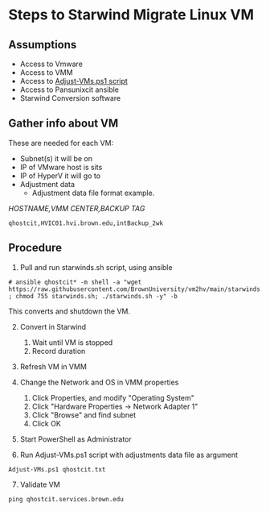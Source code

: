 # Steps to Starwind Migrate Linux VM

## Assumptions

* Access to Vmware
* Access to VMM
* Access to [Adjust-VMs.ps1 script](https://github.com/rem14rem/HyperVProvision)
* Access to Pansunixcit ansible
* Starwind Conversion software

## Gather info about VM

These are needed for each VM:

* Subnet(s) it will be on
* IP of VMware host is sits
* IP of HyperV it will go to
* Adjustment data
  * Adjustment data file format example.

*HOSTNAME,VMM CENTER,BACKUP TAG*

```
qhostcit,HVIC01.hvi.brown.edu,intBackup_2wk
```

## Procedure

1. Pull and run starwinds.sh script, using ansible
```
# ansible qhostcit* -m shell -a "wget https://raw.githubusercontent.com/BrownUniversity/vm2hv/main/starwinds.sh ; chmod 755 starwinds.sh; ./starwinds.sh -y" -b

```
This converts and shutdown the VM.

2. Convert in Starwind
   1. Wait until VM is stopped
   2. Record duration 

3. Refresh VM in VMM
4. Change the Network and OS in VMM properties
   1. Click Properties, and modify "Operating System"
   2. Click "Hardware Properties -> Network Adapter 1"
   3. Click "Browse" and find subnet
   4. Click OK

5. Start PowerShell as Administrator 
6. Run Adjust-VMs.ps1 script with adjustments data file as argument
```
Adjust-VMs.ps1 qhostcit.txt
```

7. Validate VM
```
ping qhostcit.services.brown.edu
```